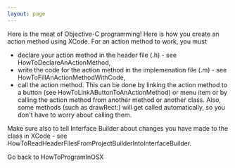 ```yaml
---
layout: page
---
```


Here is the meat of Objective-C programming!  Here is how you create an action method using XCode.  For an action method to work, you must

* declare your action method in the header file (.h) - see HowToDeclareAnActionMethod,
* write the code for the action method in the implemenation file (.m) - see HowToFillAnActionMethodWithCode,
* call the action method.  This can be done by linking the action method to a button (see HowToLinkAButtonToAnActionMethod) or menu item or by calling the action method from another method or another class.  Also, some methods (such as drawRect:) will get called automatically, so you don't have to worry about calling them.


Make sure also to tell Interface Builder about changes you have made to the class in XCode - see HowToReadHeaderFilesFromProjectBuilderIntoInterfaceBuilder.

Go back to HowToProgramInOSX

